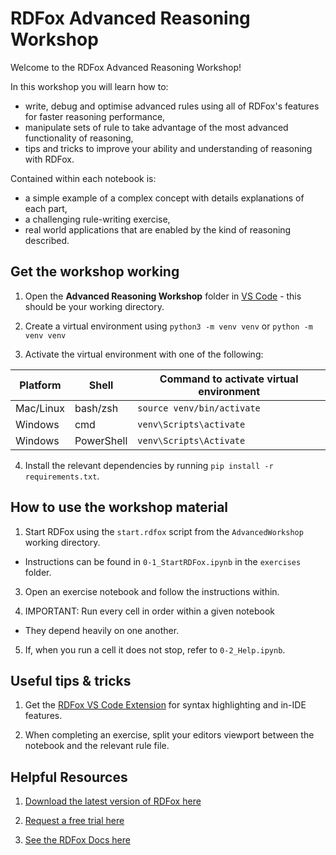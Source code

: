 # RDFox Advanced Reasoning Workshop

Welcome to the RDFox Advanced Reasoning Workshop!

In this workshop you will learn how to:
- write, debug and optimise advanced rules using all of RDFox's features for faster reasoning performance,
- manipulate sets of rule to take advantage of the most advanced functionality of reasoning,
- tips and tricks to improve your ability and understanding of reasoning with RDFox.

Contained within each notebook is:
- a simple example of a complex concept with details explanations of each part,
- a challenging rule-writing exercise,
- real world applications that are enabled by the kind of reasoning described.

## Get the workshop working

1. Open the **Advanced Reasoning Workshop** folder in [VS Code](https://code.visualstudio.com/) - this should be your working directory.

2. Create a virtual environment using `python3 -m venv venv` or `python -m venv venv`

3. Activate the virtual environment with one of the following:

| Platform | Shell | Command to activate virtual environment |
|----------|-------|-----------------------------------------|
| Mac/Linux | bash/zsh | `source venv/bin/activate` |
| Windows | cmd | `venv\Scripts\activate` |
| Windows | PowerShell | `venv\Scripts\Activate` |


4. Install the relevant dependencies by running `pip install -r requirements.txt`.

## How to use the workshop material

1. Start RDFox using the `start.rdfox` script from the `AdvancedWorkshop` working directory.

- Instructions can be found in `0-1_StartRDFox.ipynb` in the `exercises` folder.

3. Open an exercise notebook and follow the instructions within.

4. IMPORTANT: Run every cell in order within a given notebook

- They depend heavily on one another.

5. If, when you run a cell it does not stop, refer to `0-2_Help.ipynb`.

## Useful tips & tricks

1. Get the [RDFox VS Code Extension](https://marketplace.visualstudio.com/items?itemName=rdfox.rdfox-rdf) for syntax highlighting and in-IDE features.

2. When completing an exercise, split your editors viewport between the notebook and the relevant rule file.

## Helpful Resources

1. [Download the latest version of RDFox here](https://www.oxfordsemantic.tech/download)

2. [Request a free trial here](https://www.oxfordsemantic.tech/free-trial)

3. [See the RDFox Docs here](https://docs.oxfordsemantic.tech)
